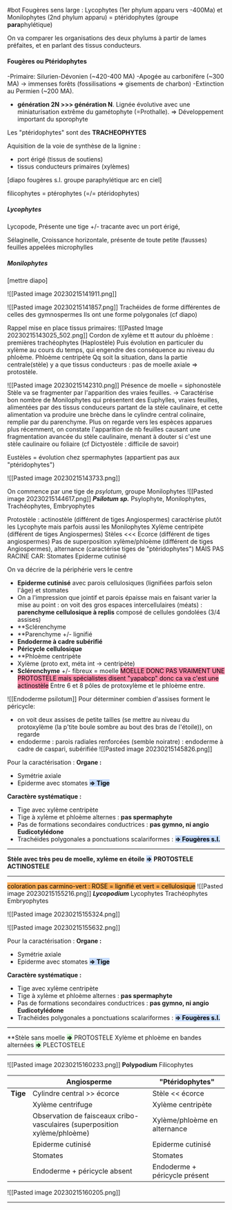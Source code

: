 #bot
Fougères sens large :  Lycophytes (1er phylum apparu vers -400Ma) et Monilophytes (2nd phylum apparu) = ptéridophytes (groupe **para**phylétique)


On va comparer les organisations des deux phylums à partir de lames préfaites, et en parlant des tissus conducteurs.

#### Fougères ou Ptéridophytes 
-Primaire: Silurien-Dévonien (~420-400 MA) 
-Apogée au carbonifère (~300 MA) → immenses forêts (fossilisations ⇒ gisements de charbon) 
-Extinction au Permien (~200 MA). 

- **génération 2N >>> génération N**. Lignée évolutive avec une miniaturisation extrême du gamétophyte (=Prothalle). ⇒ Développement important du sporophyte

Les "ptéridophytes" sont des **TRACHEOPHYTES**

Aquisition de la voie de synthèse de la lignine :
- port érigé (tissus de soutiens)
- tissus conducteurs primaires (xylèmes)

[diapo fougères s.l. groupe paraphylétique arc en ciel]

filicophytes = ptérophytes (=/= ptéridophytes)

##### Lycophytes

Lycopode, 
Présente une tige +/- tracante avec un port érigé,

Sélaginelle,
Croissance horizontale, présente de toute petite (fausses) feuilles appelées microphylles

##### Monilophytes
[mettre diapo]

![[Pasted image 20230215141911.png]]

![[Pasted image 20230215141857.png]]
Trachéides de forme différentes de celles des gymnospermes
Ils ont une forme polygonales (cf diapo)


Rappel mise en place tissus primaires:
![[Pasted Image 20230215143025_502.png]]
Cordon de xylème et tt autour du phloème : premières trachéophytes (Haplostèle)
Puis évolution en particuler du xylème au cours du temps, qui engendre des conséquence au niveau du phloème.
Phloème centripète
Qq soit la situation, dans la partie centrale(stèle) y a que tissus conducteurs : pas de moelle axiale
=> protostèle.


![[Pasted image 20230215142310.png]]
Présence de moelle = siphonostèle
Stèle va se fragmenter par l'apparition des vraies feuilles.
-> Caractérise bon nombre de Monilophytes qui présentent des Euphylles, vraies feuilles, alimentées par des tissus conduceurs partant de la stèle caulinaire, et cette alimentation va produire une brèche dans le cylindre central colinaire, remplie par du parenchyme.
Plus on regarde vers les espèces apparues plus récemment, on constate l'apparition de nb feuilles causant une fragmentation avancée du stèle caulinaire, menant à douter si c'est une stèle caulinaire ou foliaire (cf Dictyostèle : difficile de savoir)

Eustèles = évolution chez spermaphytes (appartient pas aux "ptéridophytes")

![[Pasted image 20230215143733.png]]




On commence par une tige de *psylotum*, groupe Monilophytes
![[Pasted image 20230215144617.png]]
***Psilotum sp.***
Psylophyte, Monilophytes, Trachéophytes, Embryophytes

Protostèle : actinostèle (différent de tiges Angiospermes) caractérise plutôt les Lycophyte mais parfois aussi les Monilophytes
Xylème centripète (différent de tiges Angiospermes)
Stèles <<< Ecorce (différent de tiges angiospermes)
Pas de superposition xylème/phloème (différent de tiges Angiospermes), alternance (caractérise tiges de "ptéridophytes")
MAIS PAS RACINE CAR: 
Stomates
Epiderme cutinisé

On va décrire de la périphérie vers le centre
- **Epiderme cutinisé** avec parois cellulosiques (lignifiées parfois selon l'âge) et stomates
- On a l'impression que jointif et parois épaisse mais en faisant varier la mise au point : on voit des gros espaces intercellulaires (méats) : **parenchyme cellulosique à replis** composé de cellules gondolées (3/4 assises)
- **Sclérenchyme
- **Parenchyme +/- lignifié
- **Endoderme à cadre subérifié**
- **Péricycle cellulosique**
- **Phloème centripète
- Xylème (proto ext, méta int -> centripète)
- **Sclérenchyme** +/- fibreux = moelle
<mark style="background: #FF5582A6;">MOELLE DONC PAS VRAIMENT UNE PROTOSTELE mais spécialistes disent "yapabcp" donc ca va c'est une actinostèle</mark>
Entre 6 et 8 pôles de protoxylème et le phloème entre.

![[Endoderme psilotum]]
Pour déterminer combien d'assises forment le péricycle:
- on voit deux assises de petite tailles (se mettre au niveau du protoxylème (la p'tite boule sombre au bout des bras de l'étoile)), on regarde
- endoderme : parois radiales renforcées (semble noiratre) : endoderme à cadre de caspari, subérifiée
![[Pasted image 20230215145826.png]]

Pour la caractérisation :
**Organe :**
- Symétrie axiale
- Epiderme avec stomates
<mark style="background: #ADCCFFA6;"><b>=> Tige</b></mark>

**Caractère systématique :**
- Tige avec xylème centripète
- Tige à xylème et phloème alternes : **pas spermaphyte**
- Pas de formations secondaires conductrices : **pas gymno, ni angio Eudicotylédone**
- Trachéides polygonales a ponctuations scalariformes : <mark style="background: #ADCCFFA6;"><b>=> Fougères s.l.</b></mark>
___
**Stèle avec très peu de moelle, xylème en étoile** <mark style="background: #ADCCFFA6;"><b>=></b></mark> **PROTOSTELE ACTINOSTELE**
___

<mark style="background: #FF8500A6;">coloration pas carmino-vert : ROSE = lignifié et vert = cellulosique</mark>
![[Pasted image 20230215155216.png]]
***Lycopodium***
Lycophytes
Trachéophytes
Embryophytes


![[Pasted image 20230215155324.png]]


![[Pasted image 20230215155632.png]]


Pour la caractérisation :
**Organe :**
- Symétrie axiale
- Epiderme avec stomates
<mark style="background: #ADCCFFA6;"><b>=> Tige</b></mark>

**Caractère systématique :**
- Tige avec xylème centripète
- Tige à xylème et phloème alternes : **pas spermaphyte**
- Pas de formations secondaires conductrices : **pas gymno, ni angio Eudicotylédone**
- Trachéides polygonales a ponctuations scalariformes : <mark style="background: #ADCCFFA6;"><b>=> Fougères s.l.</b></mark>
___
**Stèle sans moelle  <mark style="background: #BBFABBA6;"><b>=></b></mark> PROTOSTELE 
Xylème et phloème en bandes alternées  <mark style="background: #BBFABBA6;"><b>=></b></mark> PLECTOSTELE
___

![[Pasted image 20230215160233.png]]
**Polypodium**
Filicophytes






























|          | **Angiosperme**                                                           | **"Ptéridophytes"** |
| -------- | ------------------------------------------------------------------------- | ------------------- |
| **Tige** | Cylindre central >> écorce                                                | Stèle << écorce                    |
|          | Xylème centrifuge                                                         | Xylème centripète                    |
|          | Observation de faisceaux cribo-vasculaires (superposition xylème/phloème) | Xylème/phloème en alternance                    |
|          | Epiderme cutinisé                                                         | Epiderme cutinisé                    |
|          | Stomates                                                                  | Stomates                    |
|          | Endoderme + péricycle absent                                              | Endoderme + péricycle présent                    |


![[Pasted image 20230215160205.png]]
___

